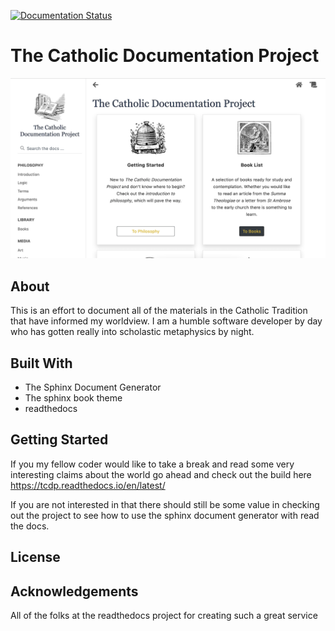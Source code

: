 [![Documentation Status](https://readthedocs.org/projects/tcdp/badge/?version=latest)](https://tcdp.readthedocs.io/en/latest/?badge=latest)

# The Catholic Documentation Project
![home](images/home.png)
## About
This is an effort to document all of the materials in the Catholic Tradition that have informed my worldview.
I am a humble software developer by day who has gotten really into scholastic metaphysics by night.

## Built With
* The Sphinx Document Generator
* The sphinx book theme
* readthedocs

## Getting Started
If you my fellow coder would like to take a break and read some very interesting claims about the world go ahead and check out the 
build here
<https://tcdp.readthedocs.io/en/latest/>

If you are not interested in that there should still be some value in checking out the project to see how to
use the sphinx document generator with read the docs.

## License

## Acknowledgements
All of the folks at the readthedocs project for creating such a great service
